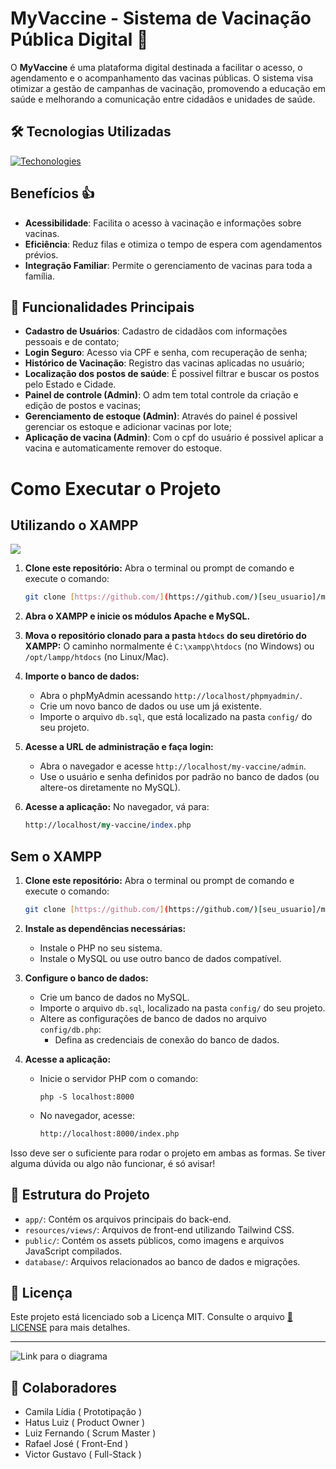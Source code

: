 # MyVaccine - Sistema de Vacinação Pública Digital 💉

O **MyVaccine** é uma plataforma digital destinada a facilitar o acesso, o agendamento e o acompanhamento das vacinas públicas. O sistema visa otimizar a gestão de campanhas de vacinação, promovendo a educação em saúde e melhorando a comunicação entre cidadãos e unidades de saúde.

<!--
<br><br>
![image](https://github.com/user-attachments/assets/745a28de-c486-42d9-893f-6f59a072f7e8)
<br><br>
 -->

## 🛠️ Tecnologias Utilizadas
[![Techonologies](https://skillicons.dev/icons?i=php,mysql,tailwindcss,js,html,css,figma,git,vscode)](https://skillicons.dev)

## Benefícios 👍
- **Acessibilidade**: Facilita o acesso à vacinação e informações sobre vacinas.
- **Eficiência**: Reduz filas e otimiza o tempo de espera com agendamentos prévios.
- **Integração Familiar**: Permite o gerenciamento de vacinas para toda a família.

## 🌟 Funcionalidades Principais

- **Cadastro de Usuários**: Cadastro de cidadãos com informações pessoais e de contato;
- **Login Seguro**: Acesso via CPF e senha, com recuperação de senha;
- **Histórico de Vacinação**: Registro das vacinas aplicadas no usuário;
- **Localização dos postos de saúde**: É possivel filtrar e buscar os postos pelo Estado e Cidade.
- **Painel de controle (Admin)**: O adm tem total controle da criação e edição de postos e vacinas;
- **Gerenciamento de estoque (Admin)**: Através do painel é possivel gerenciar os estoque e adicionar vacinas por lote;
- **Aplicação de vacina (Admin)**: Com o cpf do usuário é possivel aplicar a vacina e automaticamente remover do estoque.


# Como Executar o Projeto

## Utilizando o XAMPP
 <img src="https://img.shields.io/badge/Xampp-F37623?style=for-the-badge&logo=xampp&logoColor=white" />   

1.  **Clone este repositório:**
    Abra o terminal ou prompt de comando e execute o comando:
    ```bash
    git clone [https://github.com/](https://github.com/)[seu_usuario]/myvaccine.git
    ```

2.  **Abra o XAMPP e inicie os módulos Apache e MySQL.**

3.  **Mova o repositório clonado para a pasta `htdocs` do seu diretório do XAMPP:**
    O caminho normalmente é `C:\xampp\htdocs` (no Windows) ou `/opt/lampp/htdocs` (no Linux/Mac).

4.  **Importe o banco de dados:**
    * Abra o phpMyAdmin acessando `http://localhost/phpmyadmin/`.
    * Crie um novo banco de dados ou use um já existente.
    * Importe o arquivo `db.sql`, que está localizado na pasta `config/` do seu projeto.

5.  **Acesse a URL de administração e faça login:**
    * Abra o navegador e acesse `http://localhost/my-vaccine/admin`.
    * Use o usuário e senha definidos por padrão no banco de dados (ou altere-os diretamente no MySQL).

6.  **Acesse a aplicação:**
    No navegador, vá para:
    ```perl
    http://localhost/my-vaccine/index.php
    ```

## Sem o XAMPP

1.  **Clone este repositório:**
    Abra o terminal ou prompt de comando e execute o comando:
    ```bash
    git clone [https://github.com/](https://github.com/)[seu_usuario]/myvaccine.git
    ```

2.  **Instale as dependências necessárias:**
    * Instale o PHP no seu sistema.
    * Instale o MySQL ou use outro banco de dados compatível.

3.  **Configure o banco de dados:**
    * Crie um banco de dados no MySQL.
    * Importe o arquivo `db.sql`, localizado na pasta `config/` do seu projeto.
    * Altere as configurações de banco de dados no arquivo `config/db.php`:
        * Defina as credenciais de conexão do banco de dados.

4.  **Acesse a aplicação:**
    * Inicie o servidor PHP com o comando:
        ```nginx
        php -S localhost:8000
        ```
    * No navegador, acesse:
        ```bash
        http://localhost:8000/index.php
        ```

Isso deve ser o suficiente para rodar o projeto em ambas as formas. Se tiver alguma dúvida ou algo não funcionar, é só avisar!

## 📂 Estrutura do Projeto

- `app/`: Contém os arquivos principais do back-end.
- `resources/views/`: Arquivos de front-end utilizando Tailwind CSS.
- `public/`: Contém os assets públicos, como imagens e arquivos JavaScript compilados.
- `database/`: Arquivos relacionados ao banco de dados e migrações.

## 📜 Licença

Este projeto está licenciado sob a Licença MIT. Consulte o arquivo [📜 LICENSE](LICENSE) para mais detalhes.

---

![Link para o diagrama](https://excalidraw.com/#json=_x42p5K-MXuhpgIOF6DGf,DkcBQ9oXJ7mMeW2tELUQuw)

## 💼 Colaboradores

- Camila Lídia ( Prototipação )
- Hatus Luiz ( Product Owner )
- Luiz Fernando ( Scrum Master )
- Rafael José ( Front-End )
- Victor Gustavo ( Full-Stack )



<!--Desenvolvido por [Victor Gustavo](https://github.com/victorgustavodev).-->




